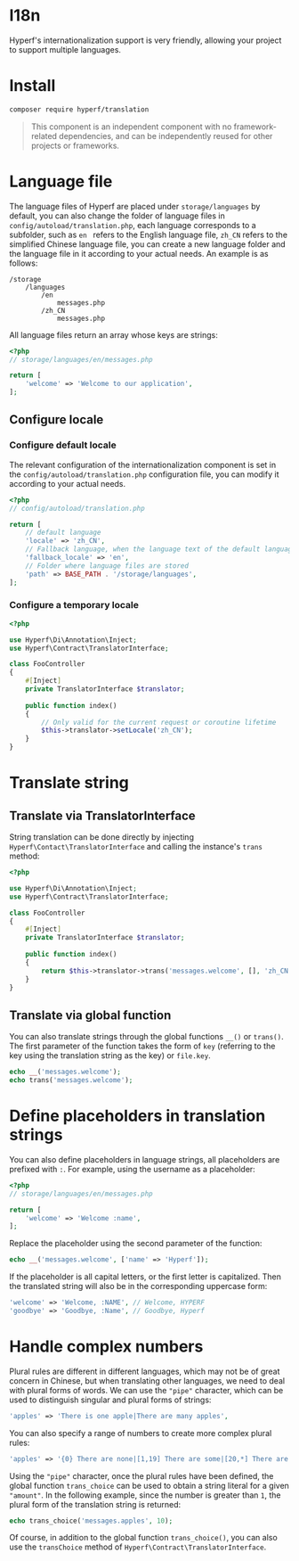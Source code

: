 # I18n

Hyperf's internationalization support is very friendly, allowing your project to support multiple languages.

# Install

```bash
composer require hyperf/translation
```

> This component is an independent component with no framework-related dependencies, and can be independently reused for other projects or frameworks.

# Language file

The language files of Hyperf are placed under `storage/languages` by default, you can also change the folder of language files in `config/autoload/translation.php`, each language corresponds to a subfolder, such as `en ` refers to the English language file, `zh_CN` refers to the simplified Chinese language file, you can create a new language folder and the language file in it according to your actual needs. An example is as follows:

```
/storage
    /languages
        /en
            messages.php
        /zh_CN
            messages.php
```

All language files return an array whose keys are strings:

```php
<?php
// storage/languages/en/messages.php

return [
    'welcome' => 'Welcome to our application',
];
```

## Configure locale

### Configure default locale

The relevant configuration of the internationalization component is set in the `config/autoload/translation.php` configuration file, you can modify it according to your actual needs.

```php
<?php
// config/autoload/translation.php

return [
    // default language
    'locale' => 'zh_CN',
    // Fallback language, when the language text of the default language is not provided, the corresponding language text of the fallback language will be used
    'fallback_locale' => 'en',
    // Folder where language files are stored
    'path' => BASE_PATH . '/storage/languages',
];
```

### Configure a temporary locale

```php
<?php

use Hyperf\Di\Annotation\Inject;
use Hyperf\Contract\TranslatorInterface;

class FooController
{
    #[Inject]
    private TranslatorInterface $translator;
    
    public function index()
    {
        // Only valid for the current request or coroutine lifetime
        $this->translator->setLocale('zh_CN');
    }
}
```

# Translate string

## Translate via TranslatorInterface

String translation can be done directly by injecting `Hyperf\Contact\TranslatorInterface` and calling the instance's `trans` method:

```php
<?php

use Hyperf\Di\Annotation\Inject;
use Hyperf\Contract\TranslatorInterface;

class FooController
{
    #[Inject]
    private TranslatorInterface $translator;
    
    public function index()
    {
        return $this->translator->trans('messages.welcome', [], 'zh_CN');
    }
}
```

## Translate via global function

You can also translate strings through the global functions `__()` or `trans()`.
The first parameter of the function takes the form of `key` (referring to the key using the translation string as the key) or `file.key`.

```php
echo __('messages.welcome');
echo trans('messages.welcome');
```

# Define placeholders in translation strings

You can also define placeholders in language strings, all placeholders are prefixed with `:`. For example, using the username as a placeholder:

```php
<?php
// storage/languages/en/messages.php

return [
    'welcome' => 'Welcome :name',
];
```

Replace the placeholder using the second parameter of the function:

```php
echo __('messages.welcome', ['name' => 'Hyperf']);
```

If the placeholder is all capital letters, or the first letter is capitalized. Then the translated string will also be in the corresponding uppercase form:

```php
'welcome' => 'Welcome, :NAME', // Welcome, HYPERF
'goodbye' => 'Goodbye, :Name', // Goodbye, Hyperf
```

# Handle complex numbers

Plural rules are different in different languages, which may not be of great concern in Chinese, but when translating other languages, we need to deal with plural forms of words. We can use the `"pipe"` character, which can be used to distinguish singular and plural forms of strings:

```php
'apples' => 'There is one apple|There are many apples',
```

You can also specify a range of numbers to create more complex plural rules:

```php
'apples' => '{0} There are none|[1,19] There are some|[20,*] There are many',
```

Using the `"pipe"` character, once the plural rules have been defined, the global function `trans_choice` can be used to obtain a string literal for a given `"amount"`. In the following example, since the number is greater than `1`, the plural form of the translation string is returned:

```php
echo trans_choice('messages.apples', 10);
```

Of course, in addition to the global function `trans_choice()`, you can also use the `transChoice` method of `Hyperf\Contract\TranslatorInterface`.
